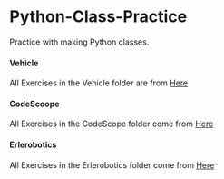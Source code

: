 # Python-Class-Practice

Practice with making Python classes.

#### Vehicle
All Exercises in the Vehicle folder are from [Here](https://pynative.com/python-object-oriented-programming-oop-exercise/)

#### CodeScoope
All Exercises in the CodeScope folder come from [Here](https://www.codesdope.com/practice/python-your-class/)

#### Erlerobotics
All Exercises in the Erlerobotics folder come from [Here](https://erlerobotics.gitbooks.io/erle-robotics-learning-python-gitbook-free/content/classes/exercisesclasses.html)
